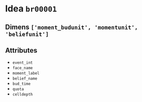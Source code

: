 # Idea `br00001`

## Dimens `['moment_budunit', 'momentunit', 'beliefunit']`

## Attributes
- `event_int`
- `face_name`
- `moment_label`
- `belief_name`
- `bud_time`
- `quota`
- `celldepth`
